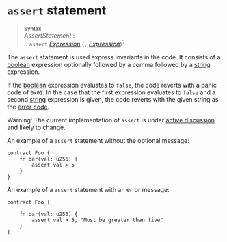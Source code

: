 # `assert` statement


> **<sup>Syntax</sup>**\
> _AssertStatement_ :\
> &nbsp;&nbsp; `assert` [_Expression_] (`,` [_Expression_])<sup>?</sup>

The `assert` statement is used express invariants in the code. It consists of a [boolean] expression optionally followed by a comma followed by a [string] expression.

If the [boolean] expression evaluates to `false`, the code reverts with a panic code of `0x01`. In the case that the first expression evaluates to `false` and a second [string] expression is given, the code reverts with the given string as the [error code].

<div class="warning">

Warning:
The current implementation of `assert` is under [active discussion](https://github.com/ethereum/fe/issues/516) and likely to change.

</div>

An example of a `assert` statement without the optional message:

```fe
contract Foo {
    fn bar(val: u256) {
        assert val > 5
    }
}
```

An example of a `assert` statement with an error message:

```fe
contract Foo {

    fn bar(val: u256) {
        assert val > 5, "Must be greater than five"
    }
}
```

[_Expression_]: ../expressions/index.md
[boolean]: ../type_system/types/boolean.md
[string]: ../type_system/types/string.md
[error code]: https://github.com/ethereum/EIPs/issues/838
